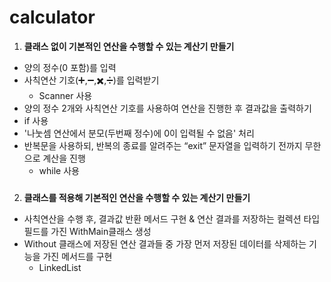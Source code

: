 # calculator
1. **클래스 없이 기본적인 연산을 수행할 수 있는 계산기 만들기**
- 양의 정수(0 포함)를 입력
- 사칙연산 기호(➕,➖,✖️,➗)를 입력받기
  - Scanner 사용
-  양의 정수 2개와 사칙연산 기호를 사용하여 연산을 진행한 후 결과값을 출력하기
  - if 사용
  - '나눗셈 연산에서 분모(두번째 정수)에 0이 입력될 수 없음' 처리
- 반복문을 사용하되, 반복의 종료를 알려주는 “exit” 문자열을 입력하기 전까지 무한으로 계산을 진행
  - while 사용
###
2. **클래스를 적용해 기본적인 연산을 수행할 수 있는 계산기 만들기**
- 사칙연산을 수행 후, 결과값 반환 메서드 구현 & 연산 결과를 저장하는 컬렉션 타입 필드를 가진 WithMain클래스 생성
- Without 클래스에 저장된 연산 결과들 중 가장 먼저 저장된 데이터를 삭제하는 기능을 가진 메서드를 구현
  - LinkedList

